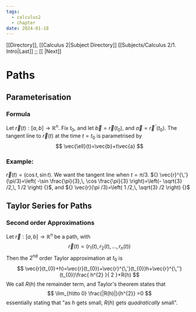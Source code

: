 ```yaml
---
tags:
  - calculus2
  - chapter
date: 2024-01-18
---
```

[[Directory]], [[Calculus 2|Subject Directory]]
[[Subjects/Calculus 2/1. Intro|Last]] ;; [[ |Next]]
# Paths
## Parameterisation
### Formula
Let ${} \vec{r}(t):[a,\, b]\to{}\mathbb{R}^{n} {}$. Fix $t_{0}$, and let ${} \vec{b}=\vec{r}(t_{0}) {}$, and ${} \vec{a}=\vec{r}^{\,'}(t_{0}) {}$. The tangent line to ${} \vec{r}(t) {}$ at the time ${} t=t_{0} {}$ is parametrised by 
$$
\vec{\ell}(t)=\vec{b}+t\vec{a}
$$
### Example:
${} \vec{r}(t)=(\cos t,\, \sin t) {}$. We want the tangent line when ${} t=\pi/3 {}$. ${} \vec{r}^{\,'}(\pi/3)=\left( -\sin \frac{\pi}{3},\, \cos \frac{\pi}{3} \right)=\left(- \sqrt{3} /2,\, 1 /2 \right) {}$, and ${} \vec{r}(\pi /3)=\left( 1 /2,\, \sqrt{3} /2 \right) {}$
## Taylor Series for Paths
### Second order Approximations
Let ${} \vec{r}:[a,\, b]\to{}\mathbb{R}^{n} {}$ be a path, with
$$
\vec{r}(t)=(r_{1}(t),\, r_{2}(t),\, \dots,\, r_{n}(t))
$$
Then the ${} 2^{\mathrm{nd}} {}$ order Taylor approximation at ${} t_{0}$ is
$$
\vec{r}(t_{0}+h)=\vec{r}(t_{0})+\vec{r}^{\,'}(t_{0})h+\vec{r}^{\,''}(t_{0})\frac{ h^{2} }{ 2 }+R(h)
$$
We call ${} R(h)$ the remainder term, and Taylor's theorem states that
$$
\lim_{h\tto 0} \frac{|R(h)|}{h^{2}} =0
$$
essentially stating that "as $h {}$ gets small, ${} R(h) {}$ gets *quadratically* small".